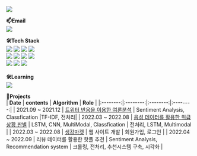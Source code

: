 <img src="https://capsule-render.vercel.app/api?type=slice&color=auto&height=300&section=header&text=Lisa%20Jeong&fontSize=90" />

**📫Email** <br/>
<a href="https://jlisa9912234567890@gmail.com">
    <img src="http://img.shields.io/badge/Gmail-EA4335?style=flat-square&logo=Gmail&logoColor=white&link=https://jlisa9912234567890@gmail.com"/>
</a>

**🛠️Tech Stack**<br/>
<img src="https://img.shields.io/badge/Python-3776AB?style=flat-square&logo=Python&logoColor=white"/>
<img src="https://img.shields.io/badge/R-276DC3?style=flat-square&logo=R&logoColor=white"/>
<img src="https://img.shields.io/badge/Java-FFFFFF?style=flat-square&logo=OpenJDK&logoColor=grey"/>
<img src="https://img.shields.io/badge/C-A8B9CC?style=flat-square&logo=C&logoColor=white"/>
<br/>
<img src="https://img.shields.io/badge/TensorFlow-FF6F00?style=flat-square&logo=TensorFlow&logoColor=white"/>
<img src="https://img.shields.io/badge/scikit-learn-F7931E?style=flat-square&logo=scikit-learn&logoColor=white"/>
<img src="https://img.shields.io/badge/Spring Boot-6DB33F?style=flat-square&logo=Spring Boot&logoColor=white"/>
<img src="https://img.shields.io/badge/MySQL-4479A1?style=flat-square&logo=MySQL&logoColor=white"/>
<br/>
<img src="https://img.shields.io/badge/HTML-E34F26?style=flat-square&logo=HTML5&logoColor=white"/>
<img src="https://img.shields.io/badge/JavaScript-F7DF1E?style=flat-square&logo=JavaScript&logoColor=white"/>
<img src="https://img.shields.io/badge/CSS-1572B6?style=flat-square&logo=CSS3&logoColor=white"/><br/><br/>
**🛠️Learning** <br/>
<img src="https://img.shields.io/badge/Android-3DDC84?style=flat-square&logo=Android&logoColor=white"/>


**🌱Projects** <br/>
| **Date** | **contents** | **Algorithm** | **Role** |
|:--------:|:--------:|:--------:|:--------:|
| 2021.09 ~ 2021.12 |  <a href="https://github.com/LisaJeoung/news_analysis"/>트위터 반응을 이용한 여론분석</a> | Sentiment Analysis, Classfication |TF-IDF, 전처리|
| 2022.03 ~ 2022.08 | <a href="https://github.com/LisaJeoung/Emergency-Binary-Classification"/>음성 데이터를 활용한 위급상황 판별</a> | LSTM, CNN, MultiModal, Classfication | 전처리, LSTM, Multimodal |
| 2022.03 ~ 2022.08 | <a href="https://github.com/LisaJeoung/GingerMarket"/>생강마켓</a> | 웹 사이트 개발 | 회원가입, 로그인 |
| 2022.04 ~ 2022.09 | 리뷰 데이터를 활용한 핫플 추천</a> | Sentiment Analysis, Recommendation system | 크롤링, 전처리, 추천시스템 구축, 시각화 |

